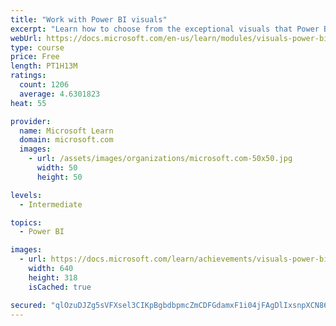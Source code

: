 ```yaml
---
title: "Work with Power BI visuals"
excerpt: "Learn how to choose from the exceptional visuals that Power BI makes available to you. Formatting visuals will direct the user’s attention to exactly where you want it, while helping to make the visual easier to read and interpret. You will also learn about how to use key performance indicators (KPIs)."
webUrl: https://docs.microsoft.com/en-us/learn/modules/visuals-power-bi/
type: course
price: Free
length: PT1H13M
ratings:
  count: 1206
  average: 4.6301823
heat: 55

provider:
  name: Microsoft Learn
  domain: microsoft.com
  images:
    - url: /assets/images/organizations/microsoft.com-50x50.jpg
      width: 50
      height: 50

levels:
  - Intermediate

topics:
  - Power BI

images:
  - url: https://docs.microsoft.com/learn/achievements/visuals-power-bi-social.png
    width: 640
    height: 318
    isCached: true

secured: "qlOzuDJZg5sVFXsel3CIKpBgbdbpmcZmCDFGdamxF1i04jFAgDlIxsnpXCN86jl7DXfNKxITm9NHXVE40T2EsH7U8dF2RdCAfo5dd830ZU1AlFYXBlR9j34XOJZClPbpnppEr34kL4fxFbG5uZdSbbZcmcbRznjc8YjLbyDUkv5Kh2tCEGstU7PWBfmI8vM2E6O/t/hgMxzpSFAKqUncAOXbKTiDXReCl7Tk3BoE6x/8b6ZfxrZC2pTffz6N38v7JRdF1styfYE6kNd9qAL1n0Aqo79hQZESyRiyobPL21PPDpkSaRObJe+IRRhzn9R1JJw29J+s4Q4UBTdBAQ+qc7pl/g0hfVo5Tqk6s9VGaY6MlrLucqZDRzReNzXJR3foIazpuUDJVRiCO4/vvPm1EUnIw4Pidif3VBJ+WJMkerg=;Bz2VA3Zz79ld3Vftwv/nlA=="
---
```


